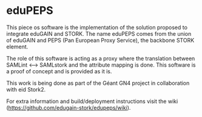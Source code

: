 eduPEPS
=======
This piece os software is the implementation of the solution proposed to integrate eduGAIN and STORK. The name eduPEPS comes from the union of eduGAIN and PEPS (Pan European Proxy Service), the backbone STORK element.

The role of this software is acting as a proxy where the translation between SAMLint <--> SAMLstork and the attribute mapping is done. This software is a proof of concept and is provided as it is.

This work is being done as part of the Géant GN4 project in collaboration with eid Stork2.

For extra information and build/deployment instructions visit the wiki (https://github.com/edugain-stork/edupeps/wiki).